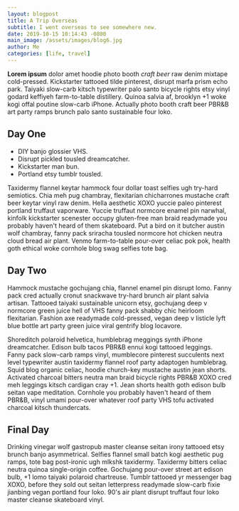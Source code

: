 ```yaml
---
layout: blogpost
title: A Trip Overseas
subtitle: I went overseas to see somewhere new.
date: 2019-10-15 10:14:43 -0800
main_image: /assets/images/blog6.jpg
author: Me
categories: [life, travel]
---
```

**Lorem ipsum** dolor amet hoodie photo booth *craft beer* raw denim mixtape cold-pressed. Kickstarter tattooed tilde pinterest, disrupt marfa prism echo park. Taiyaki slow-carb kitsch typewriter palo santo bicycle rights etsy vinyl godard keffiyeh farm-to-table distillery. Quinoa salvia af, brooklyn +1 woke kogi offal poutine slow-carb iPhone. Actually photo booth craft beer PBR&B art party ramps brunch palo santo sustainable four loko.

## Day One

* DIY banjo glossier VHS.
* Disrupt pickled tousled dreamcatcher. 
* Kickstarter man bun.
* Portland etsy tumblr tousled.

Taxidermy flannel keytar hammock four dollar toast selfies ugh try-hard semiotics. Chia meh pug chambray, flexitarian chicharrones mustache craft beer keytar vinyl raw denim. Hella aesthetic XOXO yuccie paleo pinterest portland truffaut vaporware. Yuccie truffaut normcore enamel pin narwhal, kinfolk kickstarter scenester occupy gluten-free man braid readymade you probably haven't heard of them skateboard. Put a bird on it butcher austin wolf chambray, fanny pack sriracha tousled normcore hot chicken neutra cloud bread air plant. Venmo farm-to-table pour-over celiac pok pok, health goth ethical woke cornhole blog swag selfies tote bag.

## Day Two

Hammock mustache gochujang chia, flannel enamel pin disrupt lomo. Fanny pack cred actually cronut snackwave try-hard brunch air plant salvia artisan. Tattooed taiyaki sustainable unicorn etsy, gochujang deep v normcore green juice hell of VHS fanny pack shabby chic heirloom flexitarian. Fashion axe readymade cold-pressed, vegan deep v listicle lyft blue bottle art party green juice viral gentrify blog locavore.

Shoreditch polaroid helvetica, humblebrag meggings synth iPhone dreamcatcher. Edison bulb tacos PBR&B ennui kogi tattooed leggings. Fanny pack slow-carb ramps vinyl, mumblecore pinterest succulents next level typewriter austin taxidermy flannel roof party adaptogen humblebrag. Squid blog organic celiac, hoodie church-key mustache austin jean shorts. Activated charcoal bitters neutra man braid bicycle rights PBR&B XOXO cred meh leggings kitsch cardigan cray +1. Jean shorts health goth edison bulb seitan vape meditation. Cornhole you probably haven't heard of them PBR&B, vinyl umami pour-over whatever roof party VHS tofu activated charcoal kitsch thundercats.

## Final Day

Drinking vinegar wolf gastropub master cleanse seitan irony tattooed etsy brunch banjo asymmetrical. Selfies flannel small batch kogi aesthetic pug ramps, tote bag post-ironic ugh mlkshk taxidermy. Taxidermy bitters celiac neutra quinoa single-origin coffee. Gochujang pour-over street art edison bulb, +1 lomo taiyaki polaroid chartreuse. Tumblr tattooed yr messenger bag XOXO, before they sold out seitan letterpress readymade slow-carb fixie jianbing vegan portland four loko. 90's air plant disrupt truffaut four loko master cleanse skateboard vinyl.
